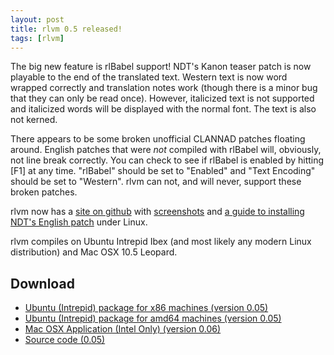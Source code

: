 ```yaml
---
layout: post
title: rlvm 0.5 released!
tags: [rlvm]
---
```


The big new feature is rlBabel support! NDT's Kanon teaser patch is now playable to the end of the translated text. Western text is now word wrapped correctly and translation notes work (though there is a minor bug that they can only be read once). However, italicized text is not supported and italicized words will be displayed with the normal font. The text is also not kerned.

There appears to be some broken unofficial CLANNAD patches floating around. English patches that were *not* compiled with rlBabel will, obviously, not line break correctly. You can check to see if rlBabel is enabled by hitting [F1] at any time. "rlBabel" should be set to "Enabled" and "Text Encoding" should be set to "Western". rlvm can not, and will never, support these broken patches.

rlvm now has a <a href="http://eglaysher.github.com/rlvm">site on github</a> with <a href="http://eglaysher.github.com/rlvm/screenshots.html">screenshots</a> and <a href="http://eglaysher.github.com/rlvm/guide_kanon_eng.html">a guide to installing NDT's English patch</a> under Linux.

rlvm compiles on Ubuntu Intrepid Ibex (and most likely any modern Linux distribution) and Mac OSX 10.5 Leopard.

<h2>Download</h2>
<ul>
  <li>
    <a href="http://www.elliotglaysher.org/Releases/rlvm_0.5_i386.deb"
       onClick="pageTracker._trackEvent('Download', 'rlvm_0.5_i386.deb');">
      Ubuntu (Intrepid) package for x86 machines (version 0.05)
    </a>
  </li>
  <li>
    <a href="http://www.elliotglaysher.org/Releases/rlvm_0.5_amd64.deb"
       onClick="pageTracker._trackEvent('Download', 'rlvm_0.5_amd64.deb');">
      Ubuntu (Intrepid) package for amd64 machines (version 0.05)
    </a>
  </li>
  <li>
    <a href="http://www.elliotglaysher.org/Releases/rlvm_0.5.dmg"
       onClick="pageTracker._trackEvent('Download', 'rlvm_0.5.dmg');">
      Mac OSX Application (Intel Only) (version 0.06)
    </a>
  </li>
  <li>
    <a href="http://github.com/eglaysher/rlvm/tarball/release-0.05"
       onClick="pageTracker._trackEvent('Download', 'source-0.5');">
      Source code (0.05)
    </a>
  </li>
</ul>

